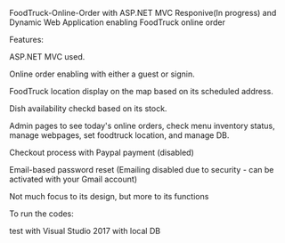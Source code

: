 FoodTruck-Online-Order with ASP.NET MVC
Responive(In progress) and Dynamic Web Application enabling FoodTruck online order

Features:

ASP.NET MVC used.

Online order enabling with either a guest or signin.

FoodTruck location display on the map based on its scheduled address.

Dish availability checkd based on its stock.

Admin pages to see today's online orders, check menu inventory status, manage webpages, set foodtruck location, and manage DB.

Checkout process with Paypal payment (disabled)

Email-based password reset (Emailing disabled due to security - can be activated with your Gmail account)

Not much focus to its design, but more to its functions

To run the codes:

test with Visual Studio 2017 with local DB
